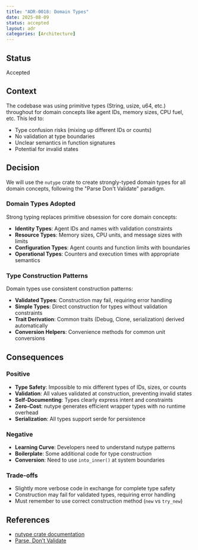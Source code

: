```yaml
---
title: "ADR-0018: Domain Types"
date: 2025-08-09
status: accepted
layout: adr
categories: [Architecture]
---
```


## Status

Accepted

## Context

The codebase was using primitive types (String, usize, u64, etc.) throughout for
domain concepts like agent IDs, memory sizes, CPU fuel, etc. This led to:

- Type confusion risks (mixing up different IDs or counts)
- No validation at type boundaries
- Unclear semantics in function signatures
- Potential for invalid states

## Decision

We will use the `nutype` crate to create strongly-typed domain types for all
domain concepts, following the "Parse Don't Validate" paradigm.

### Domain Types Adopted

Strong typing replaces primitive obsession for core domain concepts:

- **Identity Types**: Agent IDs and names with validation constraints
- **Resource Types**: Memory sizes, CPU units, and message sizes with limits
- **Configuration Types**: Agent counts and function limits with boundaries
- **Operational Types**: Counters and execution times with appropriate semantics

### Type Construction Patterns

Domain types use consistent construction patterns:

- **Validated Types**: Construction may fail, requiring error handling
- **Simple Types**: Direct construction for types without validation constraints
- **Trait Derivation**: Common traits (Debug, Clone, serialization) derived
  automatically
- **Conversion Helpers**: Convenience methods for common unit conversions

## Consequences

### Positive

- **Type Safety**: Impossible to mix different types of IDs, sizes, or counts
- **Validation**: All values validated at construction, preventing invalid
  states
- **Self-Documenting**: Types clearly express intent and constraints
- **Zero-Cost**: nutype generates efficient wrapper types with no runtime
  overhead
- **Serialization**: All types support serde for persistence

### Negative

- **Learning Curve**: Developers need to understand nutype patterns
- **Boilerplate**: Some additional code for type construction
- **Conversion**: Need to use `into_inner()` at system boundaries

### Trade-offs

- Slightly more verbose code in exchange for complete type safety
- Construction may fail for validated types, requiring error handling
- Must remember to use correct construction method (`new` vs `try_new`)

## References

- [nutype crate documentation](https://docs.rs/nutype)
- [Parse, Don't Validate](https://lexi-lambda.github.io/blog/2019/11/05/parse-don-t-validate/)

